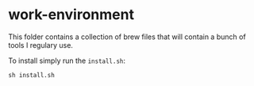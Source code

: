 # work-environment

This folder contains a collection of brew files that will contain a bunch of tools I regulary use.

To install simply run the `install.sh`:

```shell
sh install.sh
```

